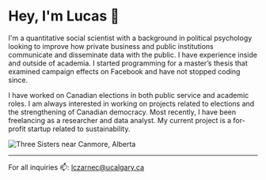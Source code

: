 # Hey, I'm Lucas 👋

I'm a quantitative social scientist with a background in political psychology looking to improve how private business and public institutions communicate and disseminate data with the public. I have experience inside and outside of academia. I started programming for a master’s thesis that examined campaign effects on Facebook and have not stopped coding since. 

I have worked on Canadian elections in both public service and academic roles. I am always interested in working on projects related to elections and the strengthening of Canadian democracy. Most recently, I have been freelancing as a researcher and data analyst. My current project is a for-profit startup related to sustainability.

<img src = "https://github.com/Lucas-Czarnecki/Lucas-Czarnecki/blob/master/three_sisters.png" alt="Three Sisters near Canmore, Alberta">

---
For all inquiries 📫: lczarnec@ucalgary.ca 
